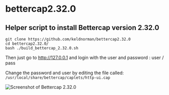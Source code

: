 # bettercap2.32.0

## Helper script to install Bettercap version 2.32.0

```
git clone https://github.com/keldnorman/bettercap2.32.0
cd bettercap2.32.0/
bash ./build_bettercap_2.32.0.sh
```

Then just go to http://127.0.0.1 and login with the user and password : user / pass

Change the password and user by editing the file called:
```/usr/local/share/bettercap/caplets/http-ui.cap```

![Screenshot of Bettercap 2.32.0](https://github.com/keldnorman/bettercap2.32.0/blob/main/bettercap2.32.0.png?raw=true)
